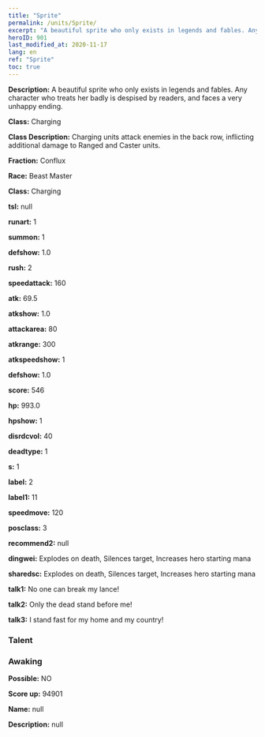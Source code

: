 ```yaml
---
title: "Sprite"
permalink: /units/Sprite/
excerpt: "A beautiful sprite who only exists in legends and fables. Any character who treats her badly is despised by readers, and faces a very unhappy ending. "
heroID: 901
last_modified_at: 2020-11-17
lang: en
ref: "Sprite"
toc: true
---
```

 **Description:** A beautiful sprite who only exists in legends and fables. Any character who treats her badly is despised by readers, and faces a very unhappy ending. 

 **Class:** Charging

 **Class Description:** Charging units attack enemies in the back row, inflicting additional damage to Ranged and Caster units.

 **Fraction:** Conflux

 **Race:** Beast Master

 **Class:** Charging

 **tsl:** null

 **runart:** 1

 **summon:** 1

 **defshow:** 1.0

 **rush:** 2

 **speedattack:** 160

 **atk:** 69.5

 **atkshow:** 1.0

 **attackarea:** 80

 **atkrange:** 300

 **atkspeedshow:** 1

 **defshow:** 1.0

 **score:** 546

 **hp:** 993.0

 **hpshow:** 1

 **disrdcvol:** 40

 **deadtype:** 1

 **s:** 1

 **label:** 2

 **label1:** 11

 **speedmove:** 120

 **posclass:** 3

 **recommend2:** null

 **dingwei:** Explodes on death, Silences target, Increases hero starting mana

 **sharedsc:** Explodes on death, Silences target, Increases hero starting mana

 **talk1:** No one can break my lance!

 **talk2:** Only the dead stand before me!

 **talk3:** I stand fast for my home and my country!

### Talent
### Awaking
 **Possible:** NO

 **Score up:** 94901

 **Name:** null

 **Description:** null

